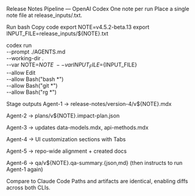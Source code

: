 Release Notes Pipeline — OpenAI Codex
One note per run
Place a single note file at release_inputs/<NOTE>.txt.

Run
bash
Copy code
export NOTE=v4.5.2-beta.13
export INPUT_FILE=release_inputs/${NOTE}.txt

codex run \
  --prompt ./AGENTS.md \
  --working-dir . \
  --var NOTE=${NOTE} \
  --var INPUT_FILE=${INPUT_FILE} \
  --allow Edit \
  --allow Bash("bash *") \
  --allow Bash("git *") \
  --allow Bash("rg *")

Stage outputs
Agent-1 → release-notes/version-4/v${NOTE}.mdx

Agent-2 → plans/v${NOTE}.impact-plan.json

Agent-3 → updates data-models.mdx, api-methods.mdx

Agent-4 → UI customization sections with Tabs

Agent-5 → repo-wide alignment + created docs

Agent-6 → qa/v${NOTE}.qa-summary.{json,md} (then instructs to run Agent-1 again)

Compare to Claude Code
Paths and artifacts are identical, enabling diffs across both CLIs.
